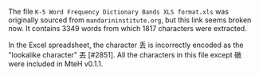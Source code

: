 The file `K-5 Word Frequency Dictionary Bands XLS format.xls` was originally sourced from `mandarininstitute.org`, but this link seems broken now.  It contains 3349 words from which 1817 characters were extracted.

In the Excel spreadsheet, the character 丢 is incorrectly encoded as the "lookalike character" 丟 [#2851].  All the characters in this file except 礅 were included in MteH v0.1.1.
